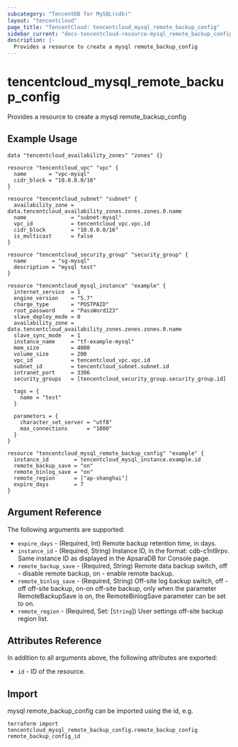 ```yaml
---
subcategory: "TencentDB for MySQL(cdb)"
layout: "tencentcloud"
page_title: "TencentCloud: tencentcloud_mysql_remote_backup_config"
sidebar_current: "docs-tencentcloud-resource-mysql_remote_backup_config"
description: |-
  Provides a resource to create a mysql remote_backup_config
---
```


# tencentcloud_mysql_remote_backup_config

Provides a resource to create a mysql remote_backup_config

## Example Usage

```hcl
data "tencentcloud_availability_zones" "zones" {}

resource "tencentcloud_vpc" "vpc" {
  name       = "vpc-mysql"
  cidr_block = "10.0.0.0/16"
}

resource "tencentcloud_subnet" "subnet" {
  availability_zone = data.tencentcloud_availability_zones.zones.zones.0.name
  name              = "subnet-mysql"
  vpc_id            = tencentcloud_vpc.vpc.id
  cidr_block        = "10.0.0.0/16"
  is_multicast      = false
}

resource "tencentcloud_security_group" "security_group" {
  name        = "sg-mysql"
  description = "mysql test"
}

resource "tencentcloud_mysql_instance" "example" {
  internet_service  = 1
  engine_version    = "5.7"
  charge_type       = "POSTPAID"
  root_password     = "PassWord123"
  slave_deploy_mode = 0
  availability_zone = data.tencentcloud_availability_zones.zones.zones.0.name
  slave_sync_mode   = 1
  instance_name     = "tf-example-mysql"
  mem_size          = 4000
  volume_size       = 200
  vpc_id            = tencentcloud_vpc.vpc.id
  subnet_id         = tencentcloud_subnet.subnet.id
  intranet_port     = 3306
  security_groups   = [tencentcloud_security_group.security_group.id]

  tags = {
    name = "test"
  }

  parameters = {
    character_set_server = "utf8"
    max_connections      = "1000"
  }
}

resource "tencentcloud_mysql_remote_backup_config" "example" {
  instance_id        = tencentcloud_mysql_instance.example.id
  remote_backup_save = "on"
  remote_binlog_save = "on"
  remote_region      = ["ap-shanghai"]
  expire_days        = 7
}
```

## Argument Reference

The following arguments are supported:

* `expire_days` - (Required, Int) Remote backup retention time, in days.
* `instance_id` - (Required, String) Instance ID, in the format: cdb-c1nl9rpv. Same instance ID as displayed in the ApsaraDB for Console page.
* `remote_backup_save` - (Required, String) Remote data backup switch, off - disable remote backup, on - enable remote backup.
* `remote_binlog_save` - (Required, String) Off-site log backup switch, off - off off-site backup, on-on off-site backup, only when the parameter RemoteBackupSave is on, the RemoteBinlogSave parameter can be set to on.
* `remote_region` - (Required, Set: [`String`]) User settings off-site backup region list.

## Attributes Reference

In addition to all arguments above, the following attributes are exported:

* `id` - ID of the resource.



## Import

mysql remote_backup_config can be imported using the id, e.g.

```
terraform import tencentcloud_mysql_remote_backup_config.remote_backup_config remote_backup_config_id
```

